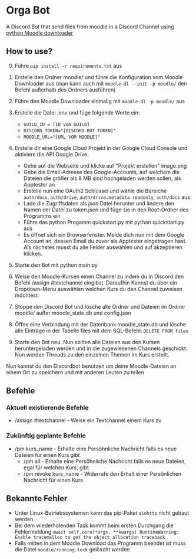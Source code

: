 # Orga Bot

A Discord Bot that send files from moodle in a Discord Channel using [python Moodle downloader](https://github.com/C0D3D3V/Moodle-Downloader-2)

## How to use?

0. Führe `pip install -r requirements.txt` aus
1. Erstelle den Ordner moodle/ und führe die Konfiguration vom Moodle Downloader aus (man kann auch mit `moodle-dl --init -p moodle/` den Befehl außerhalb des Ordners ausführen)
2. Führe den Moodle Downloader einmalig mit `moodle-dl -p moodle/` aus
3. Erstelle die Datei .env und füge folgende Werte ein:
    * `GUILD_ID = [ID vom GUILD]`
    * `DISCORD_TOKEN="[DISCORD BOT TOKEN]"`
    * `MOODLE_URL="[URL VOM MOODLE]"`
4. Erstelle dir eine Google Cloud Projekt in der Google Cloud Console und aktiviere die API Google Drive.
    * Gehe auf die Webseite und klicke auf "Projekt erstellen" image.png
    * Gebe die Email-Adresse des Google-Accounts, auf welchem die Dateien die größer als 8 MB sind hochgeladen werden sollen, als Apptester an
    * Erstelle nun eine OAuth2 Schlüssel und wähle die Bereiche  `auth/docs`, `auth/drive`, `auth/drive.metadata.readonly`, `auth/docs` aus
    * Lade die Zugriffsdaten als json Datei herunter und ändere den Namen der Datei zu token.json und füge sie in den Root-Ordner des Programms ein
    * Führe das python Progamm quickstart.py mit python quickstart.py aus
    * Es öffnet sich ein Browserfenster. Melde dich nun mit dem Google Account an, dessen Email du zuvor als Apptester eingetragen hast. Als nächstes musst du alle Felder auswählen und auf akzeptieren klicken.

5. Starte den Bot mit python main.py
6. Weise den Moodle-Kursen einen Channel zu indem du in Discord den Befehl /assign #textchannel eingibst. Daraufhin Kannst du über ein Dropdown-Menu auswählen welchen Kurs du den Channel zuweisen möchtest.
7. Stoppe den Discord Bot und lösche alle Ordner und Dateien im Ordner moodle/ außer moodle_state.db und config.json
8. Öffne eine Verbindung mit der Datenbank moodle_state.db und lösche alle Einträge in der Tabelle files mit dem SQL-Befehl: `DELETE FROM files`
9. Starte den Bot neu. Nun sollten alle Dateien aus den Kursen heruntergeladen werden und in die zugewiesenen Channels geschickt. Nun werden Threads zu den einzelnen Themen im Kurs erstellt.

Nun kannst du den Discordbot benutzen um deine Moodle-Dateien an einem Ort zu speichern und mit anderen Leuten zu teilen

## Befehle

### Aktuell existierende Befehle

* /assign #textchannel - Weise ein Textchannel einem Kurs zu

### Zukünftig geplante Befehle

* /pm kurs_name - Erhalte eine Persöhnliche Nachricht falls es neue Dateien für einen Kurs gibt
  * /pm all - Erhalte eine Persöhnliche Nachricht falls es neue Dateien, egal für welchen Kurs, gibt
  * /pm revoke kurs_name - Widerrufe den Erhalt einer Persönlichen Nachricht für einen Kurs

## Bekannte Fehler

* Unter Linux-Betriebssystemen kann das pip-Paket `aiohttp` nicht gebaut werden
* Bei dem wiederholenden Task kommt beim ersten Durchgang die Fehlermeldung `await self.coro(*args, **kwargs)
RuntimeWarning: Enable tracemalloc to get the object allocation traceback`
* Falls mitten in dem Moodle Download das Programm beendet ist muss die Datei `moodle/running.lock` gelöscht werden
